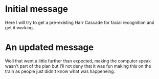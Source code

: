 # Initial message
Here I will try to get a pre-existing Harr Cascade for facial recognition and get it working.

# An updated message
Well that went a little further than expected, making the computer speak wasn't part of the plan but I'll not deny that it was fun making this on the train as people just didn't know what was happeneing.
